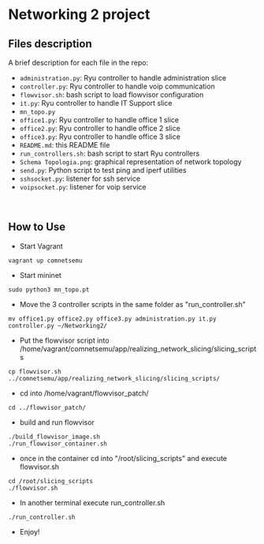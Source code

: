 # Networking 2 project

## Files description
A brief description for each file in the repo:
- `administration.py`: Ryu controller to handle administration slice 
- `controller.py`: Ryu controller to handle voip communication
- `flowvisor.sh`: bash script to load flowvisor configuration 
- `it.py`: Ryu controller to handle IT Support slice
- `mn_topo.py`
- `office1.py`: Ryu controller to handle office 1 slice
- `office2.py`: Ryu controller to handle office 2 slice
- `office3.py`: Ryu controller to handle office 3 slice
- `README.md`: this README file
- `run_controllers.sh`: bash script to start Ryu controllers
- `Schema Topologia.png`: graphical representation of network topology
- `send.py`: Python script to test ping and iperf utilities
- `sshsocket.py`: listener for ssh service
- `voipsocket.py`: listener for voip service

<br>

## How to Use
- Start Vagrant
```
vagrant up comnetsemu
```

- Start mininet
```
sudo python3 mn_topo.pt
```

- Move the 3 controller scripts in the same folder as "run_controller.sh"
```
mv office1.py office2.py office3.py administration.py it.py controller.py ~/Networking2/
```

- Put the flowvisor script into /home/vagrant/comnetsemu/app/realizing_network_slicing/slicing_scripts
```
cp flowvisor.sh ../comnetsemu/app/realizing_network_slicing/slicing_scripts/
```

- cd into /home/vagrant/flowvisor_patch/
```
cd ../flowvisor_patch/
```

- build and run flowvisor
```
./build_flowvisor_image.sh
./run_flowvisor_container.sh 
```

- once in the container cd into "/root/slicing_scripts" and execute flowvisor.sh
```
cd /root/slicing_scripts
./flowvisor.sh
```

- In another terminal execute run_controller.sh
```
./run_controller.sh
```

- Enjoy!
